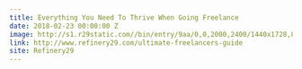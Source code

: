 ```yaml
---
title: Everything You Need To Thrive When Going Freelance
date: 2018-02-23 00:00:00 Z
image: http://s1.r29static.com//bin/entry/9aa/0,0,2000,2400/1440x1728,80/1930915/image.jpg
link: http://www.refinery29.com/ultimate-freelancers-guide
site: Refinery29
---
```


